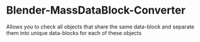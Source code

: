 # Blender-MassDataBlock-Converter
Allows you to check all objects that share the same data-block and separate them into unique data-blocks for each of these objects
